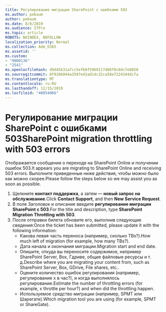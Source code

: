```yaml
---
title: Регулирование миграции SharePoint с ошибками 503
ms.author: pebaum
author: pebaum
ms.date: 8/8/2019
ms.audience: ITPro
ms.topic: article
ROBOTS: NOINDEX, NOFOLLOW
localization_priority: Normal
ms.collection: Adm_O365
ms.assetid: ''
ms.custom:
- "9000136"
- "2541"
ms.openlocfilehash: d9d45b31afcc5ef68f5969117d08f0c8dcfe8850
ms.sourcegitcommit: 0f0186044a3597e42ad14c32ca58e7224344dcfa
ms.translationtype: MT
ms.contentlocale: ru-RU
ms.lasthandoff: 12/15/2019
ms.locfileid: "40054066"
---
```

# <a name="sharepoint-migration-throttling-with-503-errors"></a><span data-ttu-id="e0ed5-102">Регулирование миграции SharePoint с ошибками 503</span><span class="sxs-lookup"><span data-stu-id="e0ed5-102">SharePoint migration throttling with 503 errors</span></span>

<span data-ttu-id="e0ed5-103">Отображается сообщение о переходе на SharePoint Online и получении ошибок 503.</span><span class="sxs-lookup"><span data-stu-id="e0ed5-103">It appears you are migrating to SharePoint Online and receiving 503 errors.</span></span> <span data-ttu-id="e0ed5-104">Выполните приведенные ниже действия, чтобы можно было как можно скорее.</span><span class="sxs-lookup"><span data-stu-id="e0ed5-104">Please follow the steps below so we may assist you as soon as possible.</span></span> 

1. <span data-ttu-id="e0ed5-105">Щелкните **контакт поддержка**, а затем — **новый запрос на обслуживание**.</span><span class="sxs-lookup"><span data-stu-id="e0ed5-105">Click **Contact Support**, and then **New Service Request**.</span></span>
2. <span data-ttu-id="e0ed5-106">В поле Заголовок и описание введите **регулирование миграции SharePoint с 503**.</span><span class="sxs-lookup"><span data-stu-id="e0ed5-106">For the title and description, type **SharePoint Migration Throttling with 503**.</span></span>
3. <span data-ttu-id="e0ed5-107">После отправки билета обновите его, выполнив следующие сведения:</span><span class="sxs-lookup"><span data-stu-id="e0ed5-107">Once the ticket has been submitted, please update it with the following information:</span></span>
    - <span data-ttu-id="e0ed5-108">Какова левая часть переноса (например, сколько TBs?).</span><span class="sxs-lookup"><span data-stu-id="e0ed5-108">How much left of migration (for example, how many TBs?).</span></span>
    - <span data-ttu-id="e0ed5-109">Дата начала и окончания миграции.</span><span class="sxs-lookup"><span data-stu-id="e0ed5-109">Migration start and end date.</span></span>
    - <span data-ttu-id="e0ed5-110">Опишите, откуда вы переносите содержимое, например SharePoint Server, Box, Гдриве, общие файловые ресурсы и т. д.</span><span class="sxs-lookup"><span data-stu-id="e0ed5-110">Describe where you are migrating your content from, such as SharePoint Server, Box, GDrive, File shares, etc..</span></span>
    - <span data-ttu-id="e0ed5-111">Оцените количество ошибок регулирования (например, регулирование x в час?), и когда выполнялось регулирование.</span><span class="sxs-lookup"><span data-stu-id="e0ed5-111">Estimate the number of throttling errors (for example, x throttle per hour?) and when did the throttling happen.</span></span>
    - <span data-ttu-id="e0ed5-112">Используемое средство миграции (например, SPMT или Шарегате).</span><span class="sxs-lookup"><span data-stu-id="e0ed5-112">Which migration tool you are using (for example, SPMT or ShareGate).</span></span>


